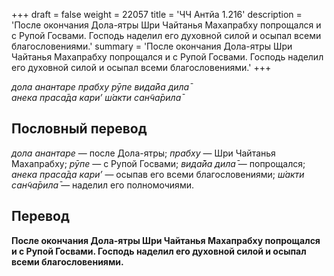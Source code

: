 +++
draft = false
weight = 22057
title = 'ЧЧ Антйа 1.216'
description = 'После окончания Дола-ятры Шри Чайтанья Махапрабху попрощался и с Рупой Госвами. Господь наделил его духовной силой и осыпал всеми благословениями.'
summary = 'После окончания Дола-ятры Шри Чайтанья Махапрабху попрощался и с Рупой Госвами. Господь наделил его духовной силой и осыпал всеми благословениями.'
+++

_дола анантаре прабху рӯпе вида̄йа дила̄  
анека праса̄да кари’ ш́акти сан̃ча̄рила̄_

## Пословный перевод

_дола_ _анантаре_ — после Дола-ятры; _прабху_ — Шри Чайтанья Махапрабху; _рӯпе_ — с Рупой Госвами; _вида̄йа_ _дила̄_ — попрощался; _анека_ _праса̄да_ _кари’_ — осыпав его всеми благословениями; _ш́акти_ _сан̃ча̄рила̄_ — наделил его полномочиями.

## Перевод

**После окончания Дола-ятры Шри Чайтанья Махапрабху попрощался и с Рупой Госвами. Господь наделил его духовной силой и осыпал всеми благословениями.**

